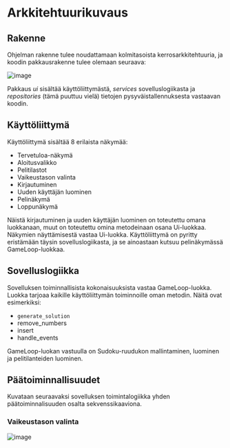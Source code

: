 # Arkkitehtuurikuvaus

## Rakenne
Ohjelman rakenne tulee noudattamaan kolmitasoista kerrosarkkitehtuuria, ja koodin pakkausrakenne tulee olemaan seuraava:

![image](https://user-images.githubusercontent.com/117500758/207262820-0d906bd9-5a4a-45e5-9d0d-8a239035c2f2.png)

Pakkaus *ui* sisältää käyttöliittymästä, *services* sovelluslogiikasta ja *repositories* (tämä puuttuu vielä) tietojen pysyväistallennuksesta vastaavan koodin.

## Käyttöliittymä

Käyttöliittymä sisältää 8 erilaista näkymää:

- Tervetuloa-näkymä
- Aloitusvalikko
- Pelitilastot
- Vaikeustason valinta
- Kirjautuminen
- Uuden käyttäjän luominen
- Pelinäkymä
- Loppunäkymä

Näistä kirjautuminen ja uuden käyttäjän luominen on toteutettu omana luokkanaan, muut on toteutettu omina metodeinaan osana Ui-luokkaa. Näkymien näyttämisestä vastaa Ui-luokka. Käyttöliittymä on pyritty eristämään täysin sovelluslogiikasta, ja se ainoastaan kutsuu pelinäkymässä GameLoop-luokkaa.

## Sovelluslogiikka

Sovelluksen toiminnallisista kokonaisuuksista vastaa GameLoop-luokka. Luokka tarjoaa kaikille käyttöliittymän toiminnoille oman metodin. Näitä ovat esimerkiksi: 

- ```generate_solution```
- remove_numbers
- insert
- handle_events

GameLoop-luokan vastuulla on Sudoku-ruudukon mallintaminen, luominen ja pelitilanteiden luominen. 

## Päätoiminnallisuudet

Kuvataan seuraavaksi sovelluksen toimintalogiikka yhden päätoiminnalisuuden osalta sekvenssikaaviona.

### Vaikeustason valinta

![image](https://user-images.githubusercontent.com/117500758/207268321-0148907f-0b8f-463d-838d-0bc354fee25f.png)




